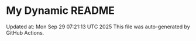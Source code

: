 # My Dynamic README
Updated at: Mon Sep 29 07:21:13 UTC 2025
This file was auto-generated by GitHub Actions.
